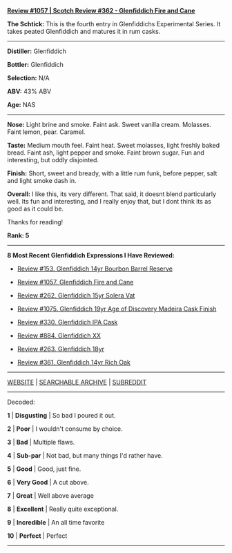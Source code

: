 
[**Review #1057 | Scotch Review #362 - Glenfiddich Fire and Cane**]( https://t8ke.review/review-1057-glenfiddich-fire-cane/)

**The Schtick:** This is the fourth entry in Glenfiddichs Experimental Series. It takes peated Glenfiddich and matures it in rum casks. 

-----

**Distiller:** Glenfiddich

**Bottler:** Glenfiddich

**Selection:** N/A

**ABV:**  43% ABV

**Age:** NAS 

-----

**Nose:**  Light brine and smoke. Faint ask. Sweet vanilla cream. Molasses. Faint lemon, pear. Caramel. 

**Taste:** Medium mouth feel. Faint heat. Sweet molasses, light freshly baked bread. Faint ash, light pepper and smoke. Faint brown sugar. Fun and interesting, but oddly disjointed. 

**Finish:** Short, sweet and bready, with a little rum funk, before pepper, salt and light smoke dash in. 

**Overall:** I like this, its very different. That said, it doesnt blend particularly well. Its fun and interesting, and I really enjoy that, but I dont think its as good as it could be. 

Thanks for reading!

**Rank: 5**

----- 

**8 Most Recent Glenfiddich Expressions I Have Reviewed:** 

- [Review #153. Glenfiddich 14yr Bourbon Barrel Reserve]( https://t8ke.review/review-153-glenfiddich-14yr-bourbon-barrel-reserve/) 

- [Review #1057. Glenfiddich Fire and Cane]( https://t8ke.review/review-1057-glenfiddich-fire-cane/) 

- [Review #262. Glenfiddich 15yr Solera Vat]( https://t8ke.review/review-262-glenfiddich-15yr-solera-vat/) 

- [Review #1075. Glenfiddich 19yr Age of Discovery Madeira Cask Finish]( https://t8ke.review/review-1075-glenfiddich-19yr-age-of-discovery-madeira-cask/) 

- [Review #330. Glenfiddich IPA Cask]( https://t8ke.review) 

- [Review #884. Glenfiddich XX]( https://t8ke.review/review-884-glenfiddich-xx/) 

- [Review #263. Glenfiddich 18yr]( https://t8ke.review/review-263-glenfiddich-18/) 

- [Review #361. Glenfiddich 14yr Rich Oak]( https://t8ke.review/review-361-glenfiddich-14yr-rich-oak/) 

-----

[WEBSITE](https://t8ke.review) | [SEARCHABLE ARCHIVE](https://t8ke.review/review-archive/) | [SUBREDDIT](https://reddit.com/r/t8kereviews)

-----

Decoded:

**1** | **Disgusting** | So bad I poured it out.

**2** | **Poor** | I wouldn't consume by choice.

**3** | **Bad** | Multiple flaws.

**4** | **Sub-par** | Not bad, but many things I'd rather have.

**5** | **Good** | Good, just fine.

**6** | **Very Good** | A cut above.

**7** | **Great** | Well above average

**8** | **Excellent** | Really quite exceptional.

**9** | **Incredible** | An all time favorite

**10** | **Perfect** | Perfect

----

